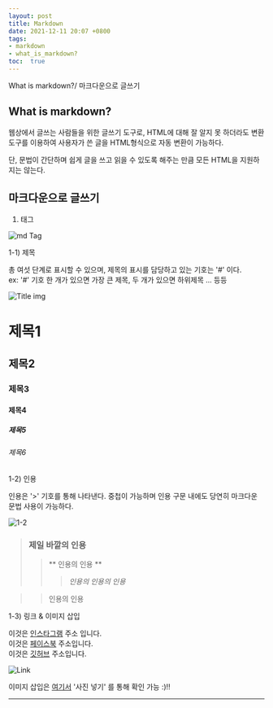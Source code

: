 ```yaml
---
layout: post
title: Markdown 
date: 2021-12-11 20:07 +0800
tags: 
- markdown
- what_is_markdown?
toc:  true
---
```

What is markdown?/ 마크다운으로 글쓰기
  
  
  


## What is markdown?
  
웹상에서 글쓰는 사람들을 위한 글쓰기 도구로, HTML에 대해 잘 알지 못 하더라도 변환도구를 이용하여 사용자가 쓴 글을 HTML형식으로 자동 변환이 가능하다.
  
단, 문법이 간단하며 쉽게 글을 쓰고 읽을 수 있도록 해주는 만큼 모든 HTML을 지원하지는 않는다.
  
  
  
## 마크다운으로 글쓰기 
  
1) 태그
  
![md Tag](https://user-images.githubusercontent.com/81706832/145675056-c45098a8-2f5f-44ee-869d-cd7b34b71311.jpg)
  
  
1-1) 제목
  
총 여섯 단계로 표시할 수 있으며, 제목의 표시를 담당하고 있는 기호는 '#' 이다.  
ex: '#' 기호 한 개가 있으면 가장 큰 제목, 두 개가 있으면 하위제목 ... 등등
  
![Title img](https://user-images.githubusercontent.com/81706832/145674554-b1b69d5e-b516-4d1a-8645-831e5b5642e1.jpg)
  
# 제목1 
## 제목2 
### 제목3 
#### 제목4 
##### 제목5 
###### 제목6  
  
  
1-2) 인용
  
인용은 '>' 기호를 통해 나타낸다. 중첩이 가능하며 인용 구문 내에도 당연히 마크다운 문법 사용이 가능하다.  
  
![1-2](https://user-images.githubusercontent.com/81706832/145674661-643c6b11-f5fe-4bf9-8b15-8a9fc50116b6.jpg)
  
> ### 제일 바깥의 인용
>> ** 인용의 인용 **
>>> _인용의 인용의 인용_
 
>>인용의 인용
   
   
1-3) 링크 & 이미지 삽입 
  
이것은 [인스타그램](https://www.instagram.com/july.22days/) 주소 입니다.  
이것은 [페이스북](https://www.facebook.com/profile.php?id=100008277976591) 주소입니다.  
이것은 [깃허브](https://github.com/gyuwonsong) 주소입니다.  
    
![Link](https://user-images.githubusercontent.com/81706832/145674809-f242eced-1f42-4683-bd8f-d61ba3ff46f3.jpg)  
  
이미지 삽입은 [여기서](https://gyuwonsong.github.io/july22.github.io/2021/12/10/What-is-jekyll/) '사진 넣기' 를 통해 확인 가능 :)!!  
  
---
